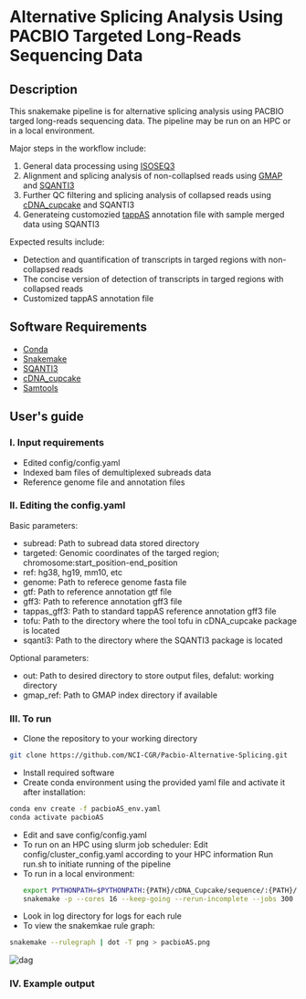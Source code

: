 # Alternative Splicing Analysis Using PACBIO Targeted Long-Reads Sequencing Data
## Description
This snakemake pipeline is for alternative splicing analysis using PACBIO targed long-reads sequencing data. The pipeline may be run on an HPC or in a local environment.

Major steps in the workflow include:
1) General data processing using [ISOSEQ3](https://github.com/PacificBiosciences/IsoSeq)
2) Alignment and splicing analysis of non-collaplsed reads using [GMAP](http://research-pub.gene.com/gmap/) and [SQANTI3](https://github.com/ConesaLab/SQANTI3)
3) Further QC filtering and splicing analysis of collapsed reads using [cDNA_cupcake](https://github.com/Magdoll/cDNA_Cupcake) and SQANTI3
4) Generateing customozied [tappAS](https://tappas.org/) annotation file with sample merged data using SQANTI3

Expected results include:
* Detection and quantification of transcripts in targed regions with non-collapsed reads
* The concise version of detection of transcripts in targed regions with collapsed reads
* Customized tappAS annotation file

## Software Requirements
* [Conda](https://conda.io/projects/conda/en/latest/user-guide/install/index.html)
* [Snakemake](https://snakemake.readthedocs.io/en/stable/)
* [SQANTI3](https://github.com/ConesaLab/SQANTI3)
* [cDNA_cupcake](https://github.com/Magdoll/cDNA_Cupcake)
* [Samtools](http://www.htslib.org/)

## User's guide
### I. Input requirements
* Edited config/config.yaml
* Indexed bam files of demultiplexed subreads data
* Reference genome file and annotation files

### II. Editing the config.yaml
Basic parameters:
* subread: Path to subread data stored directory
* targeted: Genomic coordinates of the targed region; chromosome:start_position-end_position
* ref: hg38, hg19, mm10, etc
* genome: Path to referece genome fasta file
* gtf: Path to reference annotation gtf file
* gff3: Path to reference annotation gff3 file
* tappas_gff3: Path to standard tappAS reference annotation gff3 file
* tofu: Path to the directory where the tool tofu in cDNA_cupcake package is located
* sqanti3: Path to the directory where the SQANTI3 package is located

Optional parameters:
* out: Path to desired directory to store output files, defalut: working directory
* gmap_ref: Path to GMAP index directory if available

### III. To run
* Clone the repository to your working directory
```bash
git clone https://github.com/NCI-CGR/Pacbio-Alternative-Splicing.git
```
* Install required software
* Create conda environment using the provided yaml file and activate it after installation:
```bash
conda env create -f pacbioAS_env.yaml
conda activate pacbioAS
```
* Edit and save config/config.yaml 
* To run on an HPC using slurm job scheduler: 
  Edit config/cluster_config.yaml according to your HPC information
  Run run.sh to initiate running of the pipeline 
* To run in a local environment:
  ```bash
  export PYTHONPATH=$PYTHONPATH:{PATH}/cDNA_Cupcake/sequence/:{PATH}/conda/envs/sqanti3/lib/python3.7/site-packages/
  snakemake -p --cores 16 --keep-going --rerun-incomplete --jobs 300 --latency-wait 120 all
  ```
* Look in log directory for logs for each rule
* To view the snakemkae rule graph:
```bash
snakemake --rulegraph | dot -T png > pacbioAS.png
```
![dag]()


### IV. Example output
```bash

```
